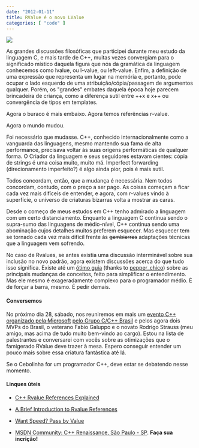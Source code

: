 ```yaml
---
date: "2012-01-11"
title: RValue é o novo LValue
categories: [ "code" ]
---
```

[![](http://i.imgur.com/N5uv6gS.jpg)](/images/The-C-Programming-Language.jpg)

As grandes discussões filosóficas que participei durante meu estudo da linguagem C, e mais tarde de C++, muitas vezes convergiam para o significado místico daquela figura que nós da gramática da linguagem conhecemos como lvalue, ou l-value, ou left-value. Enfim, a definição de uma expressão que representa um lugar na memória e, portanto, pode ocupar o lado esquerdo de uma atribuição/cópia/passagem de argumentos qualquer. Porém, os "grandes" embates daquela época hoje parecem brincadeira de criança, como a diferença sutil entre ++x e x++ ou convergência de tipos em templates.

Agora o buraco é mais embaixo. Agora temos referências r-value.

Agora o mundo mudou.

Foi necessário que mudasse. C++, conhecido internacionalmente como a vanguarda das linguagens, mesmo mantendo sua fama de alta performance, precisava voltar às suas origens performáticas de qualquer forma. O Criador da linguagem e seus seguidores estavam cientes: cópia de strings é uma coisa muito, muito má. Imperfect forwarding (direcionamento imperfeito?) é algo ainda pior, pois é mais sutil.

Todos concordam, então, que a mudança é necessária. Nem todos concordam, contudo, com o preço a ser pago. As coisas começam a ficar cada vez mais difíceis de entender, e agora, com r-values vindo à superfície, o universo de criaturas bizarras volta a mostrar as caras.

Desde o começo de meus estudos em C++ tenho admirado a linguagem com um certo distanciamento. Enquanto a linguagem C continua sendo o supra-sumo das linguagens de médio-nível, C++ continua sendo uma abominação cujos detalhes muitos preferem esquecer. Mas esquecer tem se tornado cada vez mais difícil frente às <del>gambiarras</del> adaptações técnicas que a linguagem vem sofrendo.

No caso de Rvalues, se antes existia uma discussão interminável sobre sua inclusão no novo padrão, agora existem discussões acerca do que tudo isso significa. Existe até um [ótimo guia](http://thbecker.net/articles/rvalue_references/section_01.html) (thanks to [pepper_chico](https://twitter.com/#!/pepper_chico)) sobre as principais mudanças de conceitos, feito para simplificar o entendimento. Mas ele mesmo é exageradamente complexo para o programador médio. É de forçar a barra, mesmo. É pedir demais.

#### Conversemos

No próximo dia 28, sábado, nos reuniremos em mais um [evento C++ organizado ](https://msevents.microsoft.com/CUI/EventDetail.aspx?EventID=1032503387&Culture=pt-BR)<del>[pela Microsoft](https://msevents.microsoft.com/CUI/EventDetail.aspx?EventID=1032503387&Culture=pt-BR)</del> [pelo Grupo C/C++ Brasil](https://msevents.microsoft.com/CUI/EventDetail.aspx?EventID=1032503387&Culture=pt-BR) e pelos agora dois MVPs do Brasil, o veterano Fabio Galuppo e o novato Rodrigo Strauss (meu amigo, mas acima de tudo muito bem-vindo ao cargo). Estou na lista de palestrantes e conversarei com vocês sobre as otimizações que o famigerado RValue deve trazer à mesa. Espero conseguir entender um pouco mais sobre essa criatura fantástica até lá.

Se o Cebolinha for um programador C++, deve estar se debatendo nesse momento.

#### Linques úteis

	
  * [C++ Rvalue References Explained](http://thbecker.net/articles/rvalue_references/section_01.html)

	
  * [A Brief Introduction to Rvalue References](http://www.artima.com/cppsource/rvalue.html)

	
  * [Want Speed? Pass by Value](http://cpp-next.com/archive/2009/08/want-speed-pass-by-value/)

	
  * [MSDN Community: C++ Renaissance, São Paulo - SP](https://msevents.microsoft.com/CUI/EventDetail.aspx?EventID=1032503387&Culture=pt-BR). **Faça sua incrição!**

